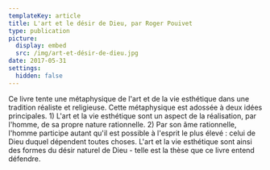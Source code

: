 ```yaml
---
templateKey: article
title: L'art et le désir de Dieu, par Roger Pouivet
type: publication
picture:
  display: embed
  src: /img/art-et-désir-de-dieu.jpg
date: 2017-05-31
settings:
  hidden: false
---
```

Ce livre tente une métaphysique de l'art et de la vie esthétique dans une tradition réaliste et religieuse. Cette métaphysique est adossée à deux idées principales. 1) L'art et la vie esthétique sont un aspect de la réalisation, par l'homme, de sa propre nature rationnelle. 2) Par son âme rationnelle, l'homme participe autant qu'il est possible à l'esprit le plus élevé : celui de Dieu duquel dépendent toutes choses. L'art et la vie esthétique sont ainsi des formes du désir naturel de Dieu - telle est la thèse que ce livre entend défendre.